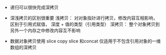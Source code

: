 - 递归可以很快完成深拷贝
- 深浅拷贝的区别很重要
    浅拷贝： 对对象指针进行拷贝，修改内容互相影响，区别于引用式赋值， 深度 + 值的类型（引用类型）
    深拷贝： 整个对象拷贝到另外一个内存之中修改内容互不影响

- 数据对象拷贝使用 slice copy
    slice 和concat 仅适用于不包含引用对象的一维数组的深拷贝 